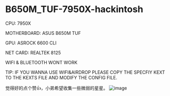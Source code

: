 ﻿# B650M_TUF-7950X-hackintosh
 
CPU: 7950X

MOTHERBOARD: ASUS B650M TUF

GPU: ASROCK 6600 CLI

NET CARD: REALTEK 8125

WIFI & BLUETOOTH WONT WORK

TIP: IF YOU WANNA USE WIFI&AIRDROP PLEASE COPY THE SPECFIY KEXT TO THE KEXTS FILE AND MODIFY THE CONFIG FILE.

觉得好的点个赞👍，小弟希望收集一些微弱的星星。
![image](https://user-images.githubusercontent.com/34545205/236603444-7baf2a06-6fce-45fb-8f09-f1f8930ec183.png)
